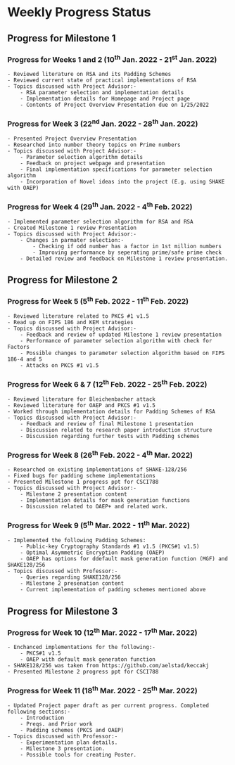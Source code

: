 # Weekly Progress Status

## Progress for Milestone 1
### Progress for Weeks 1 and 2 (10<sup>th</sup> Jan. 2022 - 21<sup>st</sup> Jan. 2022)
    - Reviewed literature on RSA and its Padding Schemes
    - Reviewed current state of practical implementations of RSA 
    - Topics discussed with Project Advisor:-
        - RSA parameter selection and implementation details
        - Implementation details for Homepage and Project page
        - Contents of Project Overview Presentation due on 1/25/2022

### Progress for Week 3 (22<sup>nd</sup> Jan. 2022 - 28<sup>th</sup> Jan. 2022)
    - Presented Project Overview Presentation
    - Researched into number theory topics on Prime numbers
    - Topics discussed with Project Advisor:-
        - Parameter selection algorithm details
        - Feedback on project webpage and presentation
        - Final implementation specifications for parameter selection algorithm
        - Incorporation of Novel ideas into the project (E.g. using SHAKE with OAEP)

### Progress for Week 4 (29<sup>th</sup> Jan. 2022 - 4<sup>th</sup> Feb. 2022)
    - Implemented parameter selection algorithm for RSA and RSA 
    - Created Milestone 1 review Presentation
    - Topics discussed with Project Advisor:-
        - Changes in parmater selection:-
            - Checking if odd number has a factor in 1st million numbers
            - Improving performance by seperating prime/safe prime check
        - Detailed review and feedback on Milestone 1 review presentation.
      

## Progress for Milestone 2
### Progress for Week 5 (5<sup>th</sup> Feb. 2022 - 11<sup>th</sup> Feb. 2022)
    - Reviewed literature related to PKCS #1 v1.5
    - Read up on FIPS 186 and KEM strategies
    - Topics discussed with Project Advisor:-
        - Feedback and review of updated Milestone 1 review presentation 
        - Performance of parameter selection algorithm with check for Factors
        - Possible changes to parameter selection algorithm based on FIPS 186-4 and 5
        - Attacks on PKCS #1 v1.5

### Progress for Week 6 & 7 (12<sup>th</sup> Feb. 2022 - 25<sup>th</sup> Feb. 2022)
    - Reviewed literature for Bleichenbacher attack
    - Reviewed literature for OAEP and PKCS #1 v1.5
    - Worked through implementation details for Padding Schemes of RSA
    - Topics discussed with Project Advisor:-
        - Feedback and review of final Milestone 1 presentation 
        - Discussion related to research paper introduction structure
        - Discussion regarding further tests with Padding schemes

### Progress for Week 8 (26<sup>th</sup> Feb. 2022 - 4<sup>th</sup> Mar. 2022)
    - Researched on existing implementations of SHAKE-128/256
    - Fixed bugs for padding scheme implementations
    - Presented Milestone 1 progress ppt for CSCI788
    - Topics discussed with Project Advisor:-
        - Milestone 2 presentation content
        - Implementation details for mask generation functions
        - Discussion related to OAEP+ and related work.

### Progress for Week 9 (5<sup>th</sup> Mar. 2022 - 11<sup>th</sup> Mar. 2022)
    - Implemented the following Padding Schemes:
        - Public-key Cryptography Standards #1 v1.5 (PKCS#1 v1.5)
        - Optimal Asymmetric Encryption Padding (OAEP)
        - OAEP has options for ddefault mask generation function (MGF) and SHAKE128/256
    - Topics discussed with Professor:-
        - Queries regarding SHAKE128/256
        - Milestone 2 presenation content
        - Current implementation of padding schemes mentioned above


## Progress for Milestone 3
### Progress for Week 10 (12<sup>th</sup> Mar. 2022 - 17<sup>th</sup> Mar. 2022)
    - Enchanced implementations for the following:-
        - PKCS#1 v1.5
        - OAEP with default mask generaton function
    - SHAKE128/256 was taken from https://github.com/aelstad/keccakj
    - Presented Milestone 2 progress ppt for CSCI788
    
### Progress for Week 11 (18<sup>th</sup> Mar. 2022 - 25<sup>th</sup> Mar. 2022)
    - Updated Project paper draft as per current progress. Completed following sections:-
        - Introduction
        - Preqs. and Prior work
        - Padding schemes (PKCS and OAEP)
    - Topics discussed with Professor:-
        - Experimentation plan details.
        - Milestone 3 presentation.
        - Possible tools for creating Poster.
        
